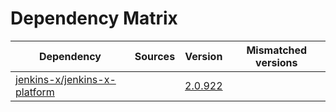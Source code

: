 # Dependency Matrix

Dependency | Sources | Version | Mismatched versions
---------- | ------- | ------- | -------------------
[jenkins-x/jenkins-x-platform](https://github.com/jenkins-x/jenkins-x-platform) |  | [2.0.922](https://github.com/jenkins-x/jenkins-x-platform/releases/tag/v2.0.922) | 
